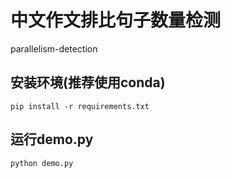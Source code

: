 # 中文作文排比句子数量检测
parallelism-detection
## 安装环境(推荐使用conda)
```
pip install -r requirements.txt
```
## 运行demo.py
```
python demo.py
```
